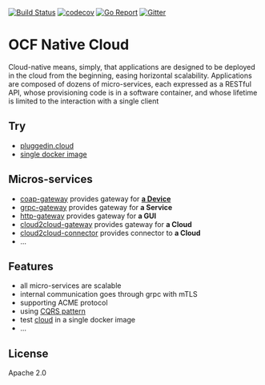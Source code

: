 [![Build Status](https://travis-ci.com/go-ocf/cloud.svg?branch=master)](https://travis-ci.com/go-ocf/cloud)
[![codecov](https://codecov.io/gh/go-ocf/cloud/branch/master/graph/badge.svg)](https://codecov.io/gh/go-ocf/cloud)
[![Go Report](https://goreportcard.com/badge/github.com/go-ocf/cloud)](https://goreportcard.com/report/github.com/go-ocf/cloud)
[![Gitter](https://badges.gitter.im/ocfcloud/Lobby.svg)](https://gitter.im/ocfcloud/Lobby?utm_source=badge&utm_medium=badge&utm_campaign=pr-badge)

# OCF Native Cloud

Cloud-native means, simply, that applications are designed to be deployed in the cloud from the beginning, easing horizontal scalability.
Applications are composed of dozens of micro-services, each expressed as a RESTful API, whose provisioning code is in a software container, and whose lifetime is limited to the interaction with a single client

## Try
* [pluggedin.cloud](https://pluggedin.cloud)
* [single docker image](https://github.com/go-ocf/cloud/tree/master/bundle)

## Micros-services
* [coap-gateway](https://github.com/go-ocf/cloud/tree/master/coap-gateway) provides gateway for [**a Device**](https://github.com/iotivity/iotivity-lite)
* [grpc-gateway](https://github.com/go-ocf/cloud/tree/master/grpc-gateway) provides gateway for **a Service**
* [http-gateway](https://github.com/go-ocf/cloud/tree/master/http-gateway) provides gateway for **a GUI**
* [cloud2cloud-gateway](https://github.com/go-ocf/cloud/tree/master/cloud2cloud-gateway) provides gateway for **a Cloud**
* [cloud2cloud-connector](https://github.com/go-ocf/cloud/tree/master/cloud2cloud-gateway) provides connector to **a Cloud**
* ...

## Features
* all micro-services are scalable
* internal communication goes through grpc with mTLS
* supporting ACME protocol
* using [CQRS pattern](https://leanpub.com/esversioning/read)
* test [cloud](https://github.com/go-ocf/cloud/tree/master/bundle) in a single docker image
* ...

## License
Apache 2.0
